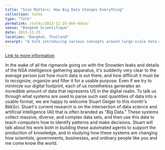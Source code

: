 ```yaml
---
title: "Size Matters: How Big Data Changes Everything"
collection: talks
type: "Talk"
permalink: /talks/2013-11-25-bkk-data/ 
venue: "Bangkok Scientifique"
date: 2013-11-25
location: "Bangkok, Thailand"
excerpt: "A talk introducing various concepts around large-scale data analysis to a general audience, including spam detection and governmental survellance."
---
```


<a href='http://www.meetup.com/bkksci/events/140639312/'>Link to more information</a>

In the wake of all the rigmarole going on with the Snowden leaks and details of the NSA intelligence gathering apparatus, it&apos;s suddenly very clear to the average person just how much data is out there, and how difficult it must be to recognize, organize and filter it for a usable purpose. Even if we try to minimize our digital footprint, each of us nonetheless generates an incredible amount of data that represents US in the digital realm. To talk us through what systems are used to parse such vast quantities of data into a usable format, we are happy to welcome Stuart Geiger to this month&apos;s BkkSci. Stuart&apos;s current research is on the intersection of data science and artificial intelligence (AI) that is often branded as &quot;Big Data.&quot; These systems collect massive, diverse, and complex data sets, and then use this data to teach computers how to identify patterns and make decisions. Stuart will talk about his work both in building these automated agents to support the production of knowledge, and in studying how these systems are changing how scientists, governments, businesses, and ordinary people like you and me come know the world.  
